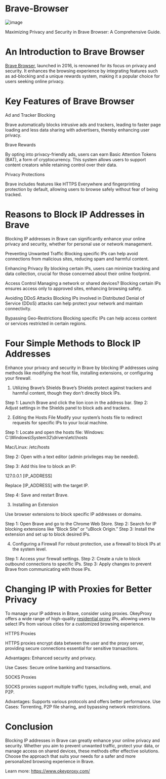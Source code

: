 # Brave-Browser
![image](https://github.com/user-attachments/assets/5048ce51-23c1-4837-b35c-d3a9e15bb53b)

Maximizing Privacy and Security in Brave Browser: A Comprehensive Guide.

# An Introduction to Brave Browser
[Brave Browser](https://www.okeyproxy.com/en/proxy/how-to-block-ip-addresses-in-brave-browser/), launched in 2016, is renowned for its focus on privacy and security. It enhances the browsing experience by integrating features such as ad-blocking and a unique rewards system, making it a popular choice for users seeking online privacy.

# Key Features of Brave Browser
Ad and Tracker Blocking

Brave automatically blocks intrusive ads and trackers, leading to faster page loading and less data sharing with advertisers, thereby enhancing user privacy.

Brave Rewards

By opting into privacy-friendly ads, users can earn Basic Attention Tokens (BAT), a form of cryptocurrency. This system allows users to support content creators while retaining control over their data.

Privacy Protections

Brave includes features like HTTPS Everywhere and fingerprinting protection by default, allowing users to browse safely without fear of being tracked.

# Reasons to Block IP Addresses in Brave
Blocking IP addresses in Brave can significantly enhance your online privacy and security, whether for personal use or network management.

Preventing Unwanted Traffic
Blocking specific IPs can help avoid connections from malicious sites, reducing spam and harmful content.

Enhancing Privacy
By blocking certain IPs, users can minimize tracking and data collection, crucial for those concerned about their online footprint.

Access Control
Managing a network or shared devices? Blocking certain IPs ensures access only to approved sites, enhancing browsing safety.

Avoiding DDoS Attacks
Blocking IPs involved in Distributed Denial of Service (DDoS) attacks can help protect your network and maintain connectivity.

Bypassing Geo-Restrictions
Blocking specific IPs can help access content or services restricted in certain regions.

# Four Simple Methods to Block IP Addresses
Enhance your privacy and security in Brave by blocking IP addresses using methods like modifying the host file, installing extensions, or configuring your firewall.

1. Utilizing Brave’s Shields
Brave’s Shields protect against trackers and harmful content, though they don't directly block IPs.

Step 1: Launch Brave and click the lion icon in the address bar.
Step 2: Adjust settings in the Shields panel to block ads and trackers.

2. Editing the Hosts File
Modify your system’s hosts file to redirect requests for specific IPs to your local machine.

Step 1: Locate and open the hosts file:
Windows: C:\Windows\System32\drivers\etc\hosts

Mac/Linux: /etc/hosts

Step 2: Open with a text editor (admin privileges may be needed).

Step 3: Add this line to block an IP:

127.0.0.1    [IP_ADDRESS]

Replace [IP_ADDRESS] with the target IP.

Step 4: Save and restart Brave.

3. Installing an Extension

Use browser extensions to block specific IP addresses or domains.

Step 1: Open Brave and go to the Chrome Web Store.
Step 2: Search for IP blocking extensions like “Block Site” or “uBlock Origin.”
Step 3: Install the extension and set up to block desired IPs.

4. Configuring a Firewall
For robust protection, use a firewall to block IPs at the system level.

Step 1: Access your firewall settings.
Step 2: Create a rule to block outbound connections to specific IPs.
Step 3: Apply changes to prevent Brave from communicating with those IPs.

# Changing IP with Proxies for Better Privacy
To manage your IP address in Brave, consider using proxies. OkeyProxy offers a wide range of high-quality [residential proxy](https://www.okeyproxy.com/en/residential-proxies) IPs, allowing users to select IPs from various cities for a customized browsing experience.

HTTPS Proxies

HTTPS proxies encrypt data between the user and the proxy server, providing secure connections essential for sensitive transactions.

Advantages: Enhanced security and privacy.

Use Cases: Secure online banking and transactions.

SOCKS Proxies

SOCKS proxies support multiple traffic types, including web, email, and P2P.

Advantages: Supports various protocols and offers better performance.
Use Cases: Torrenting, P2P file sharing, and bypassing network restrictions.

# Conclusion
Blocking IP addresses in Brave can greatly enhance your online privacy and security. Whether you aim to prevent unwanted traffic, protect your data, or manage access on shared devices, these methods offer effective solutions. Choose the approach that suits your needs for a safer and more personalized browsing experience in Brave.

Learn more: https://www.okeyproxy.com/
